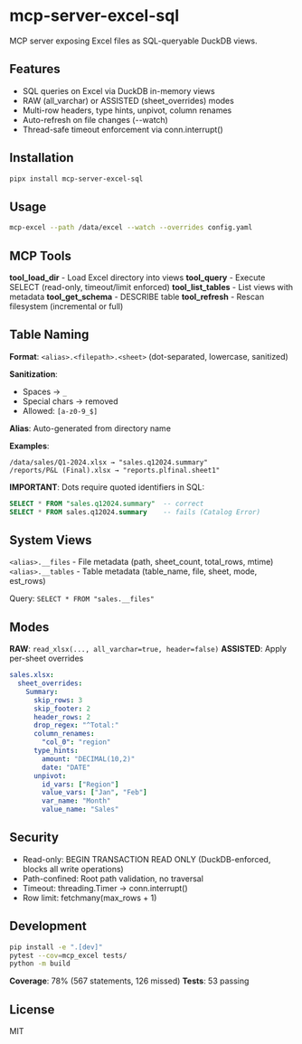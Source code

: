 # mcp-server-excel-sql

MCP server exposing Excel files as SQL-queryable DuckDB views.

## Features

- SQL queries on Excel via DuckDB in-memory views
- RAW (all_varchar) or ASSISTED (sheet_overrides) modes
- Multi-row headers, type hints, unpivot, column renames
- Auto-refresh on file changes (--watch)
- Thread-safe timeout enforcement via conn.interrupt()

## Installation

```bash
pipx install mcp-server-excel-sql
```

## Usage

```bash
mcp-excel --path /data/excel --watch --overrides config.yaml
```

## MCP Tools

**tool_load_dir** - Load Excel directory into views
**tool_query** - Execute SELECT (read-only, timeout/limit enforced)
**tool_list_tables** - List views with metadata
**tool_get_schema** - DESCRIBE table
**tool_refresh** - Rescan filesystem (incremental or full)

## Table Naming

**Format**: `<alias>.<filepath>.<sheet>` (dot-separated, lowercase, sanitized)

**Sanitization**:
- Spaces → `_`
- Special chars → removed
- Allowed: `[a-z0-9_$]`

**Alias**: Auto-generated from directory name

**Examples**:
```
/data/sales/Q1-2024.xlsx → "sales.q12024.summary"
/reports/P&L (Final).xlsx → "reports.plfinal.sheet1"
```

**IMPORTANT**: Dots require quoted identifiers in SQL:
```sql
SELECT * FROM "sales.q12024.summary"  -- correct
SELECT * FROM sales.q12024.summary    -- fails (Catalog Error)
```

## System Views

`<alias>.__files` - File metadata (path, sheet_count, total_rows, mtime)
`<alias>.__tables` - Table metadata (table_name, file, sheet, mode, est_rows)

Query: `SELECT * FROM "sales.__files"`

## Modes

**RAW**: `read_xlsx(..., all_varchar=true, header=false)`
**ASSISTED**: Apply per-sheet overrides

```yaml
sales.xlsx:
  sheet_overrides:
    Summary:
      skip_rows: 3
      skip_footer: 2
      header_rows: 2
      drop_regex: "^Total:"
      column_renames:
        "col_0": "region"
      type_hints:
        amount: "DECIMAL(10,2)"
        date: "DATE"
      unpivot:
        id_vars: ["Region"]
        value_vars: ["Jan", "Feb"]
        var_name: "Month"
        value_name: "Sales"
```

## Security

- Read-only: BEGIN TRANSACTION READ ONLY (DuckDB-enforced, blocks all write operations)
- Path-confined: Root path validation, no traversal
- Timeout: threading.Timer → conn.interrupt()
- Row limit: fetchmany(max_rows + 1)

## Development

```bash
pip install -e ".[dev]"
pytest --cov=mcp_excel tests/
python -m build
```

**Coverage**: 78% (567 statements, 126 missed)
**Tests**: 53 passing

## License

MIT
